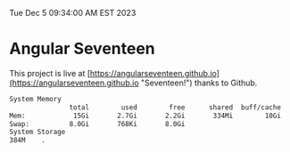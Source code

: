 Tue Dec  5 09:34:00 AM EST 2023

# Angular Seventeen


This project is live at [https://angularseventeen.github.io](https://angularseventeen.github.io "Seventeen!") thanks to Github.

```bash
System Memory
               total        used        free      shared  buff/cache   available
Mem:            15Gi       2.7Gi       2.2Gi       334Mi        10Gi        12Gi
Swap:          8.0Gi       768Ki       8.0Gi
System Storage
384M	.

